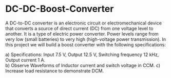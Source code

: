 # DC-DC-Boost-Converter
A DC-to-DC converter is an electronic circuit or electromechanical device that converts a source of direct current (DC) from one voltage level to another. It is a type of electric power converter. Power levels range from very low (small batteries) to very high (high-voltage power transmission). In this project we will build a boost converter with the following specifications:

a) Specifications: Input 7.5 V, Output 12.5 V, Switching frequency 12 kHz, Output current 1 A.                                                                          
b) Observe Waveforms of Inductor current and switch voltage in CCM. 
c) Increase load resistance to demonstrate DCM.
